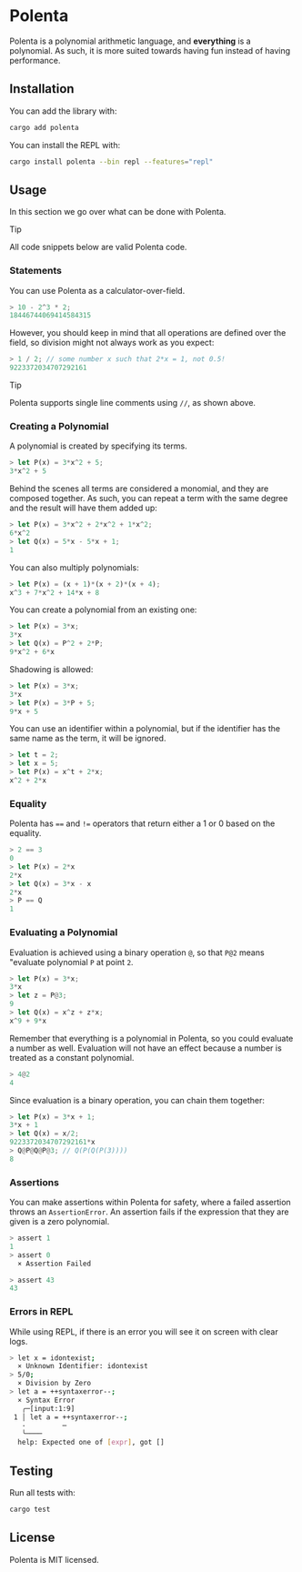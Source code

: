 # Polenta

Polenta is a polynomial arithmetic language, and **everything** is a polynomial. As such, it is more suited towards having fun instead of having performance.

## Installation

You can add the library with:

```sh
cargo add polenta
```

You can install the REPL with:

```sh
cargo install polenta --bin repl --features="repl"
```

## Usage

In this section we go over what can be done with Polenta.

> [!TIP]
>
> All code snippets below are valid Polenta code.

### Statements

You can use Polenta as a calculator-over-field.

```rs
> 10 - 2^3 * 2;
18446744069414584315
```

However, you should keep in mind that all operations are defined over the field, so division might not always work as you expect:

```rs
> 1 / 2; // some number x such that 2*x = 1, not 0.5!
9223372034707292161
```

> [!TIP]
>
> Polenta supports single line comments using `//`, as shown above.

### Creating a Polynomial

A polynomial is created by specifying its terms.

```rs
> let P(x) = 3*x^2 + 5;
3*x^2 + 5
```

Behind the scenes all terms are considered a monomial, and they are composed together. As such, you can repeat a term with the same degree and the result will have them added up:

```rs
> let P(x) = 3*x^2 + 2*x^2 + 1*x^2;
6*x^2
> let Q(x) = 5*x - 5*x + 1;
1
```

You can also multiply polynomials:

```rs
> let P(x) = (x + 1)*(x + 2)*(x + 4);
x^3 + 7*x^2 + 14*x + 8
```

You can create a polynomial from an existing one:

```rs
> let P(x) = 3*x;
3*x
> let Q(x) = P^2 + 2*P;
9*x^2 + 6*x
```

Shadowing is allowed:

```rs
> let P(x) = 3*x;
3*x
> let P(x) = 3*P + 5;
9*x + 5
```

You can use an identifier within a polynomial, but if the identifier has the same name as the term, it will be ignored.

```rs
> let t = 2;
> let x = 5;
> let P(x) = x^t + 2*x;
x^2 + 2*x
```

### Equality

Polenta has `==` and `!=` operators that return either a 1 or 0 based on the equality.

```rs
> 2 == 3
0
> let P(x) = 2*x
2*x
> let Q(x) = 3*x - x
2*x
> P == Q
1
```

### Evaluating a Polynomial

Evaluation is achieved using a binary operation `@`, so that `P@2` means "evaluate polynomial `P` at point `2`.

```rs
> let P(x) = 3*x;
3*x
> let z = P@3;
9
> let Q(x) = x^z + z*x;
x^9 + 9*x
```

Remember that everything is a polynomial in Polenta, so you could evaluate a number as well. Evaluation will not have an effect because a number is treated as a constant polynomial.

```rs
> 4@2
4
```

Since evaluation is a binary operation, you can chain them together:

```rs
> let P(x) = 3*x + 1;
3*x + 1
> let Q(x) = x/2;
9223372034707292161*x
> Q@P@Q@P@3; // Q(P(Q(P(3))))
8
```

### Assertions

You can make assertions within Polenta for safety, where a failed assertion throws an `AssertionError`.
An assertion fails if the expression that they are given is a zero polynomial.

```rs
> assert 1
1
> assert 0
  × Assertion Failed

> assert 43
43
```

### Errors in REPL

While using REPL, if there is an error you will see it on screen with clear logs.

```sh
> let x = idontexist;
  × Unknown Identifier: idontexist
> 5/0;
  × Division by Zero
> let a = ++syntaxerror--;
  × Syntax Error
   ╭─[input:1:9]
 1 │ let a = ++syntaxerror--;
   ·         ─
   ╰────
  help: Expected one of [expr], got []
```

## Testing

Run all tests with:

```sh
cargo test
```

## License

Polenta is MIT licensed.
